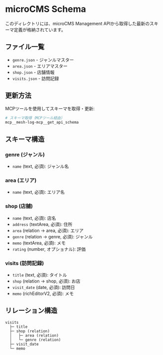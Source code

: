 # microCMS Schema

このディレクトリには、microCMS Management APIから取得した最新のスキーマ定義が格納されています。

## ファイル一覧

- `genre.json` - ジャンルマスター
- `area.json` - エリアマスター
- `shop.json` - 店舗情報
- `visits.json` - 訪問記録

## 更新方法

MCPツールを使用してスキーマを取得・更新:

```bash
# スキーマ取得（MCPツール経由）
mcp__mesh-log-mcp__get_api_schema
```

## スキーマ構造

### genre (ジャンル)
- `name` (text, 必須): ジャンル名

### area (エリア)
- `name` (text, 必須): エリア名

### shop (店舗)
- `name` (text, 必須): 店名
- `address` (textArea, 必須): 住所
- `area` (relation → area, 必須): エリア
- `genre` (relation → genre, 必須): ジャンル
- `memo` (textArea, 必須): メモ
- `rating` (number, オプショナル): 評価

### visits (訪問記録)
- `title` (text, 必須): タイトル
- `shop` (relation → shop, 必須): お店
- `visit_date` (date, 必須): 訪問日
- `memo` (richEditorV2, 必須): メモ

## リレーション構造

```
visits
  ├─ title
  ├─ shop (relation)
  │   ├─ area (relation)
  │   └─ genre (relation)
  ├─ visit_date
  └─ memo
```
